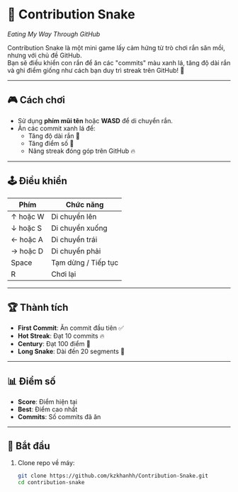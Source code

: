 # 🐍 Contribution Snake

_Eating My Way Through GitHub_

Contribution Snake là một mini game lấy cảm hứng từ trò chơi rắn săn mồi, nhưng với chủ đề GitHub.  
Bạn sẽ điều khiển con rắn để ăn các "commits" màu xanh lá, tăng độ dài rắn và ghi điểm giống như cách bạn duy trì streak trên GitHub! 🚀

---

## 🎮 Cách chơi

- Sử dụng **phím mũi tên** hoặc **WASD** để di chuyển rắn.
- Ăn các commit xanh lá để:
  - Tăng độ dài rắn 🐍
  - Tăng điểm số 🎯
  - Nâng streak đóng góp trên GitHub 🔥

---

## 🕹️ Điều khiển

| Phím        | Chức năng          |
|-------------|--------------------|
| ↑ hoặc W    | Di chuyển lên      |
| ↓ hoặc S    | Di chuyển xuống    |
| ← hoặc A    | Di chuyển trái     |
| → hoặc D    | Di chuyển phải     |
| Space       | Tạm dừng / Tiếp tục|
| R           | Chơi lại           |

---

## 🏆 Thành tích

- **First Commit**: Ăn commit đầu tiên ✅  
- **Hot Streak**: Đạt 10 commits 🔥  
- **Century**: Đạt 100 điểm 💯  
- **Long Snake**: Dài đến 20 segments 🐉  

---

## 📊 Điểm số

- **Score**: Điểm hiện tại  
- **Best**: Điểm cao nhất  
- **Commits**: Số commits đã ăn  

---

## 🚀 Bắt đầu

1. Clone repo về máy:
   ```bash
   git clone https://github.com/kzkhanhh/Contribution-Snake.git 
   cd contribution-snake
